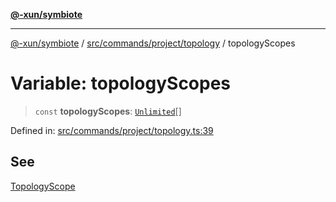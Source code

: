 [**@-xun/symbiote**](../../../../../README.md)

***

[@-xun/symbiote](../../../../../README.md) / [src/commands/project/topology](../README.md) / topologyScopes

# Variable: topologyScopes

> `const` **topologyScopes**: [`Unlimited`](../../../../configure/enumerations/UnlimitedGlobalScope.md#unlimited)[]

Defined in: [src/commands/project/topology.ts:39](https://github.com/Xunnamius/symbiote/blob/e3c8f9ab2680e6eaa30465c77954050484c7c41e/src/commands/project/topology.ts#L39)

## See

[TopologyScope](../../../../configure/enumerations/UnlimitedGlobalScope.md)
